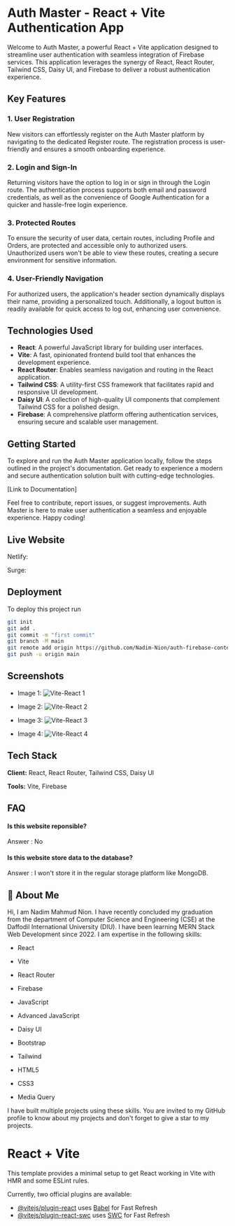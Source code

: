 # Auth Master - React + Vite Authentication App

Welcome to Auth Master, a powerful React + Vite application designed to streamline user authentication with seamless integration of Firebase services. This application leverages the synergy of React, React Router, Tailwind CSS, Daisy UI, and Firebase to deliver a robust authentication experience.

## Key Features

### 1. User Registration
New visitors can effortlessly register on the Auth Master platform by navigating to the dedicated Register route. The registration process is user-friendly and ensures a smooth onboarding experience.

### 2. Login and Sign-In
Returning visitors have the option to log in or sign in through the Login route. The authentication process supports both email and password credentials, as well as the convenience of Google Authentication for a quicker and hassle-free login experience.

### 3. Protected Routes
To ensure the security of user data, certain routes, including Profile and Orders, are protected and accessible only to authorized users. Unauthorized users won't be able to view these routes, creating a secure environment for sensitive information.

### 4. User-Friendly Navigation
For authorized users, the application's header section dynamically displays their name, providing a personalized touch. Additionally, a logout button is readily available for quick access to log out, enhancing user convenience.

## Technologies Used

- **React**: A powerful JavaScript library for building user interfaces.
- **Vite**: A fast, opinionated frontend build tool that enhances the development experience.
- **React Router**: Enables seamless navigation and routing in the React application.
- **Tailwind CSS**: A utility-first CSS framework that facilitates rapid and responsive UI development.
- **Daisy UI**: A collection of high-quality UI components that complement Tailwind CSS for a polished design.
- **Firebase**: A comprehensive platform offering authentication services, ensuring secure and scalable user management.

## Getting Started

To explore and run the Auth Master application locally, follow the steps outlined in the project's documentation. Get ready to experience a modern and secure authentication solution built with cutting-edge technologies.

[Link to Documentation]

Feel free to contribute, report issues, or suggest improvements. Auth Master is here to make user authentication a seamless and enjoyable experience. Happy coding!
## Live Website

Netlify:  

Surge:


## Deployment

To deploy this project run

```bash
git init
git add .
git commit -m "first commit"
git branch -M main
git remote add origin https://github.com/Nadim-Nion/auth-firebase-context-tailwind.git
git push -u origin main

```


## Screenshots

* Image 1:
![Vite-React 1](https://github.com/Nadim-Nion/auth-firebase-context-tailwind/assets/60613933/72355335-0bae-4e2b-87cf-489ea8f96952)

* Image 2:
![Vite-React 2](https://github.com/Nadim-Nion/auth-firebase-context-tailwind/assets/60613933/ff0710bd-6db4-4bf3-849c-bbed7465ae86)

* Image 3:
![Vite-React 3](https://github.com/Nadim-Nion/auth-firebase-context-tailwind/assets/60613933/716be0db-9148-47f2-b9e7-7d3ef6ef5a73)

* Image 4:
![Vite-React 4](https://github.com/Nadim-Nion/auth-firebase-context-tailwind/assets/60613933/4a423d13-957e-4953-b6e0-0dbc6f7b0f76)

## Tech Stack

**Client:** React, React Router, Tailwind CSS, Daisy UI

**Tools:** Vite, Firebase


## FAQ

#### Is this website reponsible?

Answer : No

#### Is this website store data to the database?

Answer : I won't store it in the regular storage platform like MongoDB.

## 🚀 About Me
Hi, I am Nadim Mahmud Nion. I have recently concluded my graduation from the department of Computer Science and Engineering (CSE) at the Daffodil International University (DIU). I have been learning MERN Stack Web Development since 2022. I am expertise in the following skills:

* React 

* Vite

* React Router

* Firebase

* JavaScript

* Advanced JavaScript

* Daisy UI 

* Bootstrap

* Tailwind

* HTML5

* CSS3

* Media Query

I have built multiple projects using these skills. You are invited to my GitHub profile to know about my projects and don't forget to give a star to my projects.



# React + Vite

This template provides a minimal setup to get React working in Vite with HMR and some ESLint rules.

Currently, two official plugins are available:

- [@vitejs/plugin-react](https://github.com/vitejs/vite-plugin-react/blob/main/packages/plugin-react/README.md) uses [Babel](https://babeljs.io/) for Fast Refresh
- [@vitejs/plugin-react-swc](https://github.com/vitejs/vite-plugin-react-swc) uses [SWC](https://swc.rs/) for Fast Refresh

